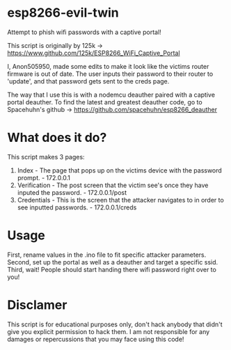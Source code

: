 # esp8266-evil-twin
Attempt to phish wifi passwords with a captive portal!

This script is originally by 125k -> https://www.github.com/125k/ESP8266_WiFi_Captive_Portal

I, Anon505950, made some edits to make it look like the victims router firmware is out of date. The user inputs their password to their router to 'update', and that password gets sent to the creds page. 

The way that I use this is with a nodemcu deauther paired with a captive portal deauther. To find the latest and greatest deauther code, go to Spacehuhn's github -> https://github.com/spacehuhn/esp8266_deauther

# What does it do?
This script makes 3 pages:
1. Index - The page that pops up on the victims device with the password prompt. - 172.0.0.1
2. Verification - The post screen that the victim see's once they have inputed the password. - 172.0.0.1/post
3. Credentials - This is the screen that the attacker navigates to in order to see inputted passwords. - 172.0.0.1/creds

# Usage
First, rename values in the .ino file to fit specific attacker parameters. 
Second, set up the portal as well as a deauther and target a specific ssid.
Third, wait! People should start handing there wifi password right over to you!

# Disclamer
This script is for educational purposes only, don't hack anybody that didn't give you explicit permission to hack them. I am not responsible for any damages or repercussions that you may face using this code! 
